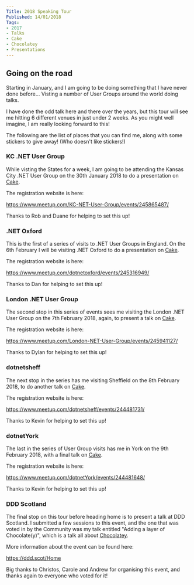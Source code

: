 ```yaml
---
Title: 2018 Speaking Tour
Published: 14/01/2018
Tags:
- 2017
- Talks
- Cake
- Chocolatey
- Presentations
---
```


## Going on the road

Starting in January, and I am going to be doing something that I have never done before...  Visting a number of User Groups around the world doing talks.

I have done the odd talk here and there over the years, but this tour will see me hitting 6 different venues in just under 2 weeks.  As you might well imagine, I am really looking forward to this!

The following are the list of places that you can find me, along with some stickers to give away!  (Who doesn't like stickers!)

### KC .NET User Group

While visting the States for a week, I am going to be attending the Kansas City .NET User Group on the 30th January 2018 to do a presentation on [Cake](https://cakebuild.net/).

The registration website is here:

https://www.meetup.com/KC-NET-User-Group/events/245865487/

Thanks to Rob and Duane for helping to set this up!

### .NET Oxford

This is the first of a series of visits to .NET User Groups in England.  On the 6th February I will be visiting .NET Oxford to do a presentation on [Cake](https://cakebuild.net/).

The registration website is here:

https://www.meetup.com/dotnetoxford/events/245316949/

Thanks to Dan for helping to set this up!

### London .NET User Group

The second stop in this series of events sees me visiting the London .NET User Group on the 7th February 2018, again, to present a talk on [Cake](https://cakebuild.net).

The registration website is here:

https://www.meetup.com/London-NET-User-Group/events/245941127/

Thanks to Dylan for helping to set this up!

### dotnetsheff

The next stop in the series has me visiting Sheffield on the 8th February 2018, to do another talk on [Cake](https://cakebuild.net).

The registration website is here:

https://www.meetup.com/dotnetsheff/events/244481731/

Thanks to Kevin for helping to set this up!

### dotnetYork

The last in the series of User Group visits has me in York on the 9th February 2018, with a final talk on [Cake](https://cakebuild.net).

The registration website is here:

https://www.meetup.com/dotnetYork/events/244481648/

Thanks to Kevin for helping to set this up!

### DDD Scotland

The final stop on this tour before heading home is to present a talk at DDD Scotland.  I submitted a few sessions to this event, and the one that was voted in by the Community was my talk entitled "Adding a layer of Chocolate(y)", which is a talk all about [Chocolatey](https://chocolatey.org/).

More information about the event can be found here:

https://ddd.scot/Home

Big thanks to Christos, Carole and Andrew for organising this event, and thanks again to everyone who voted for it!